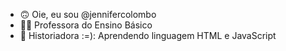- 🙃 Oie, eu sou @jennifercolombo
- 👩‍🏫 Professora do Ensino Básico
- 📖 Historiadora
:=): Aprendendo linguagem HTML e JavaScript
<!---
jennifercolombo/jennifercolombo is a ✨ special ✨ repository because its `README.md` (this file) appears on your GitHub profile.
You can click the Preview link to take a look at your changes.
--->
